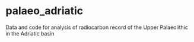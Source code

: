 # palaeo_adriatic
Data and code for analysis of radiocarbon record of the Upper Palaeolithic in the Adriatic basin
